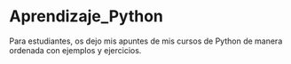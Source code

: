 # Aprendizaje_Python
Para estudiantes, os dejo mis apuntes de mis cursos de Python de manera ordenada con ejemplos y ejercicios.
